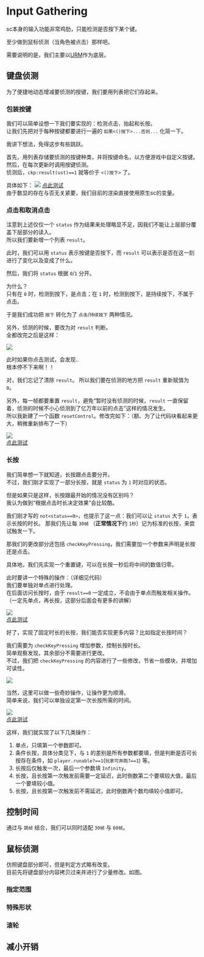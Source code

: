 # Input Gathering

sc本身的输入功能非常鸡肋，只能检测是否按下某个键。

至少做到鼠标侦测（当角色被点击）那样吧。

需要说明的是，我们主要以[URM](../URM/index.md)作为底层。

## 键盘侦测

为了便捷地动态增减要侦测的按键，我们要用列表把它们存起来。  

### 包装按键

我们可以简单设想一下我们要实现的：检测点击、抬起和长按。  
让我们先把对于每种按键都要进行一遍的 `如果<()按下>...否则...` 化简一下。

我讲下想法，免得这步有些跳跃。

首先，用列表存储要侦测的按键种类，并将按键命名，以方便游戏中自定义按键。  
然后，在每次更新时调用按键侦测。  
侦测后，`ckp:result(ust)==1` 就等价于 `<()按下>` 了。  

具体如下：
![](../images/ig1.png)
[点此测试](./test1.html)  
由于数显的存在与否无关紧要，我们目前的渲染直接使用原生sc的变量。  

### 点击和取消点击

注意到上述仅仅一个 `status` 作为结果来处理略显不足，因我们不能让上层部分覆盖下层部分的读入。  
所以我们要新增一个列表 `result`。

此时，我们可以用 `status` 表示按键是否按下，而 `result` 可以表示是否在这一刻进行了变化以及变成了什么。

然后，我们将 `status` 根据 `0`/`1` 分开。  

为什么？  
只有在 `0` 时，检测到按下，是点击；在 `1` 时，检测到按下，是持续按下，不属于点击。

于是我们成功把 `按下` 转化为了 `点击`/`持续按下` 两种情况。  

另外，侦测的时候，要改为对 `result` 判断。  
全都改完之后是这样：  

![](../images/ig2.png)  

此时如果你点击测试，会发现..  
根本停不下来啊！！  

对，我们忘记了清除 `result`。
所以我们要在侦测的地方把 `result` 重新赋值为 `0`。

另外，每一帧都要重置 `result`，避免“暂时没有侦测的时候，`result` 一直保留着，侦测的时候不小心侦测到了亿万年以前的点击”这样的情况发生。  
所以我新建了一个函数 `resetControl`。修改完如下：（额、为了让代码块看起来更大，稍微重新排布了一下）  

![](../images/ig3.png)  
[点此测试](./test2.html)

### 长按

我们简单想一下就知道，长按跟点击要分开。  
不过，我们刚才实现了一部分长按，就是 `status` 为 `1` 时对应的状态。  

但是如果只是这样，长按跟最开始的情况没有区别吗？  
我认为做到“根据点击时长决定效果”会比较酷。

我们刚才写的 `not<status==0>`，也提示了这一点：我们可以让 `status` 大于 `1`，表示长按的时长。
那我们先让每 `30帧` （**正常情况下**约 `1秒`）记为标准的长按，来尝试触发一下。

那我们的更改部分还包括 `checkKeyPressing`，我们需要加一个参数来声明是长按还是点击。

具体地，我们先实现一个重置键，可以在长按一秒后将中间的数值归零。  

此时要讲一个特殊的操作：（详细见代码）  
我们要单独对单点进行处理。  
在后面访问长按时，由于 `result==0` 一定成立，不会由于单点而触发相关操作。  
（一定先单点，再长按，这部分后面会有更多的讲解）  

![](../images/ig4.png)  
[点此测试](./test3.html)  

好了，实现了固定时长的长按，我们能否实现更多内容？比如指定长按时间？  

我们需要为 `checkKeyPressing` 增加参数，控制长按时长。  
简单观察发现，其余部分不需要进行更改。  
不过，我们把 `checkKeyPressing` 的内容进行了一些修改，节省一些模块，并增加可读性。  

![](../images/ig5.png)  

当然，这里可以做一些奇妙操作，让操作更为顺滑。  
简单来说，我们可以单独设定第一次长按所需的时间。  

![](../images/ig6.png)  
[点此测试](./test4.html)  

这样，我们就实现了以下几类操作：  
1. 单点，只填第一个参数即可。  
2. 条件长按，具体分类见下，与 `1` 的差别是所有参数都要填，但是判断是否可长按存在条件，如 `player.runable?==1`(`玩家可奔跑?==1`) 等。  
3. 长按后仅触发一次，最后一个参数填 `Infinity`。  
4. 长按，且长按第一次触发前需要一定延迟，此时倒数第二个要填较大值，最后一个要填较小值。  
5. 长按，且长按第一次触发前不需延迟，此时倒数两个数均填较小值即可。

## 控制时间

通过与 `跳帧` 结合，我们可以同时适配 `30帧` 与 `60帧`。

## 鼠标侦测

仿照键盘部分即可，但是判定方式略有改变。  
目前先将键盘部分内容拷贝过来并进行了少量修改。如图。

### 指定范围

### 特殊形状

### 滚轮

## 减小开销